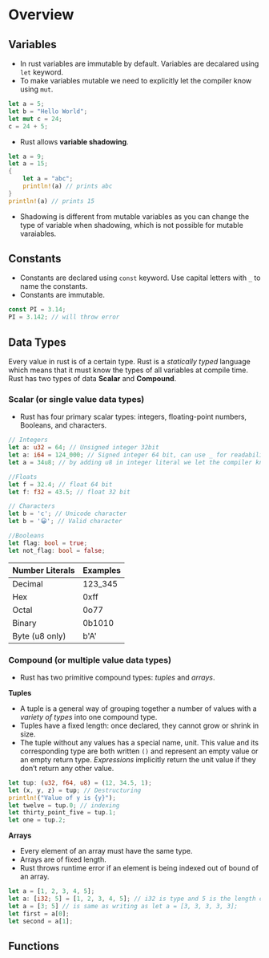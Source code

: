 # Overview
## Variables
- In rust variables are immutable by default. Variables are decalared using `let` keyword. 
- To make variables mutable we need to explicitly let the compiler know using `mut`.
```rust
let a = 5;
let b = "Hello World";
let mut c = 24;
c = 24 + 5;
```
- Rust allows **variable shadowing**.
```rust
let a = 9;
let a = 15;
{
    let a = "abc";
    println!(a) // prints abc
}
println!(a) // prints 15
```
- Shadowing is different from mutable variables as you can change the type of variable when shadowing, which is not possible for mutable varaiables.

## Constants
- Constants are declared using `const` keyword. Use capital letters with `_` to name the constants.
- Constants are immutable.
```rust
const PI = 3.14;
PI = 3.142; // will throw error
```
## Data Types
Every value in rust is of a certain type. Rust is a *statically typed* language which means that it must know the types of all variables at compile time.<br>
Rust has two types of data **Scalar** and **Compound**.
### Scalar (or single value data types)
- Rust has four primary scalar types: integers, floating-point numbers, Booleans, and characters.
```rust
// Integers
let a: u32 = 64; // Unsigned integer 32bit
let a: i64 = 124_000; // Signed integer 64 bit, can use _ for readability
let a = 34u8; // by adding u8 in integer literal we let the compiler know we want to use 8 bit integer

//Floats
let f = 32.4; // float 64 bit
let f: f32 = 43.5; // float 32 bit

// Characters
let b = 'c'; // Unicode character
let b = '😀'; // Valid character

//Booleans
let flag: bool = true;
let not_flag: bool = false;
```
|Number Literals|Examples|
|---------------|--------|
|Decimal        | 123_345|
|Hex            | 0xff   |
|Octal          | 0o77   |
|Binary         | 0b1010 |
|Byte (u8 only) | b'A'   |

### Compound (or multiple value data types)
- Rust has two primitive compound types: *tuples* and *arrays*.

**Tuples**
- A tuple is a general way of grouping together a number of values with a *variety of types* into one compound type.
- Tuples have a fixed length: once declared, they cannot grow or shrink in size.
- The tuple without any values has a special name, unit. This value and its corresponding type are both written `()` and represent an empty value or an empty return type. *Expressions* implicitly return the unit value if they don’t return any other value.
```rust
let tup: (u32, f64, u8) = (12, 34.5, 1);
let (x, y, z) = tup; // Destructuring
println!("Value of y is {y}");
let twelve = tup.0; // indexing
let thirty_point_five = tup.1;
let one = tup.2;
```
**Arrays**
- Every element of an array must have the same type.
- Arrays are of fixed length.
- Rust throws runtime error if an element is being indexed out of bound of an array.
```rust
let a = [1, 2, 3, 4, 5];
let a: [i32; 5] = [1, 2, 3, 4, 5]; // i32 is type and 5 is the length of array
let a = [3; 5] // is same as writing as let a = [3, 3, 3, 3, 3];
let first = a[0];
let second = a[1];
```
## Functions